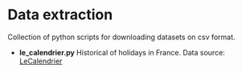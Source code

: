 # Data extraction
Collection of python scripts for downloading datasets on csv format.

- **le_calendrier.py**  Historical of holidays in France. Data source: [LeCalendrier](http://www.lecalendrier.fr/)
